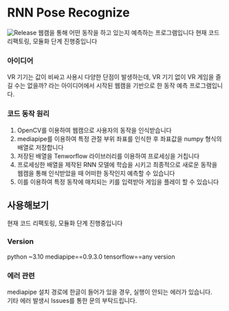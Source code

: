 # RNN Pose Recognize
 <img src="https://img.shields.io/badge/release_version-0.0.1%20alpha-0080aa?style=flat" alt="Release" > 
웹캠을 통해 어떤 동작을 하고 있는지 예측하는 프로그램입니다  
현재 코드 리팩토링, 모듈화 단계 진행중입니다

### 아이디어
VR 기기는 값이 비싸고 사용시 다양한 단점이 발생하는데, VR 기기 없이 VR 게임을 즐길 수는 없을까? 라는 아이디어에서 시작된 웹캠을 기반으로 한 동작 예측 프로그램입니다. 

### 코드 동작 원리

1. OpenCV를 이용하여 웹캠으로 사용자의 동작을 인식받습니다 
2. mediapipe를 이용하여 특정 관절 부위 좌표를 인식한 후 좌표값을 numpy 형식의 배열로 저장합니다
3. 저장된 배열을 Tenworflow 라이브러리를 이용하여 프로세싱을 거칩니다
4. 프로세싱한 배열을 제작된 RNN 모델에 학습을 시키고 최종적으로 새로운 동작을 웹캠을 통해 인식받았을 때 어떠한 동작인지 예측할 수 있습니다
5. 이를 이용하여 특정 동작에 매치되는 키를 입력받아 게임을 플레이 할 수 있습니다

## 사용해보기
현재 코드 리팩토링, 모듈화 단계 진행중입니다

### Version
python ~3.10
mediapipe==0.9.3.0
tensorflow==any version


### 에러 관련
mediapipe 설치 경로에 한글이 들어가 있을 경우, 실행이 안되는 에러가 있습니다.  
기타 에러 발생시 Issues를 통한 문의 부탁드립니다.